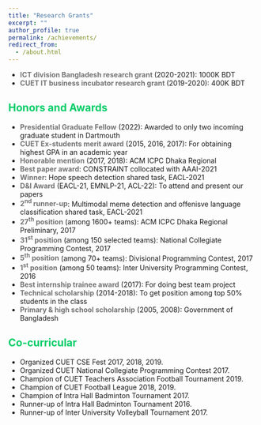 ```yaml
---
title: "Research Grants"
excerpt: ""
author_profile: true
permalink: /achievements/
redirect_from: 
  - /about.html
---
```


 * <b><font color= "#737373" >ICT division Bangladesh research grant </font></b>(2020-2021): 1000K BDT
 * <b><font color= "#737373" >CUET IT business incubator research grant </font></b>(2019-2020): 400K BDT
 
## <font color="#00cc66"> Honors and Awards</font>
<ul>
  <li> <b><font color= "#737373" > Presidential Graduate Fellow</font></b> (2022): Awarded to only two incoming graduate student in Dartmouth</li>
  <li> <b><font color= "#737373" >CUET Ex-students merit award</font></b> (2015, 2016, 2017): For obtaining highest GPA in an academic year</li>
  <li> <b><font color= "#737373" >Honorable mention</font></b> (2017, 2018): ACM ICPC Dhaka Regional</li>
  <li> <b><font color= "#737373" >Best paper award</font></b>: CONSTRAINT collocated with AAAI-2021</li>
  <li> <b><font color= "#737373" >Winner</font></b>: Hope speech detection shared task, EACL-2021</li>
  <li> <b><font color= "#737373" >D&I Award</font></b> (EACL-21, EMNLP-21, ACL-22): To attend and present our papers</li>
  <li> <b><font color= "#737373" >2<sup>nd</sup> runner-up</font></b>: Multimodal meme detection and offenisve language classification shared task, EACL-2021</li>
  <li> <b><font color= "#737373" >27<sup>th</sup> position</font></b> (among 1600+ teams): ACM ICPC Dhaka Regional Preliminary, 2017</li>
  <li> <b><font color= "#737373" >31<sup>st</sup> position</font></b> (among 150 selected teams): National Collegiate Programming Contest, 2017</li>
  <li> <b><font color= "#737373" >5<sup>th</sup> position</font></b> (among 70+ teams): Divisional Programming Contest, 2017</li>
  <li> <b><font color= "#737373" >1<sup>st</sup> position</font></b> (among 50 teams): Inter University Programming Contest, 2016</li>
  <li> <b><font color= "#737373" >Best internship trainee award</font></b> (2017): For doing best team project</li>
  <li> <b><font color= "#737373" >Technical scholarship</font></b> (2014-2018): To get position among top 50% students in the class</li>
  <li> <b><font color= "#737373" >Primary & high school scholarship</font></b> (2005, 2008): Government of Bangladesh</li>
</ul>

## <font color="#00cc66"> Co-curricular</font>
   * Organized CUET CSE Fest 2017, 2018, 2019.
   * Organized CUET National Collegiate Programming Contest 2017.
   * Champion of CUET Teachers Association Football Tournament 2019.
   * Champion of CUET Football League 2018, 2019.
   * Champion of Intra Hall Badminton Tournament 2017.
   * Runner-up of Intra Hall Badminton Tournament 2016.
   * Runner-up of Inter University Volleyball Tournament 2017.
